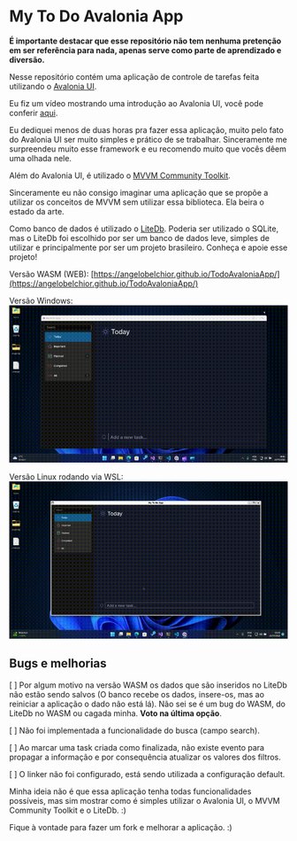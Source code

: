 # My To Do Avalonia App

**É importante destacar que esse repositório não tem nenhuma pretenção em ser referência para nada, apenas serve como parte de aprendizado e diversão.**

Nesse repositório contém uma aplicação de controle de tarefas feita utilizando o [Avalonia UI](https://avaloniaui.net/).

Eu fiz um vídeo mostrando uma introdução ao Avalonia UI, você pode conferir [aqui](https://www.youtube.com/watch?v=s4yvwXqaSww&ab_channel=AngeloBelchior).

Eu dediquei menos de duas horas pra fazer essa aplicação, muito pelo fato do Avalonia UI ser muito simples e prático de se trabalhar. Sinceramente me surpreendeu muito esse framework e eu recomendo muito que vocês dêem uma olhada nele.

Além do Avalonia UI, é utilizado o [MVVM Community Toolkit](https://learn.microsoft.com/en-us/windows/communitytoolkit/mvvm/introduction).

Sinceramente eu não consigo imaginar uma aplicação que se propõe a utilizar os conceitos de MVVM sem utilizar essa biblioteca. Ela beira o estado da arte.

Como banco de dados é utilizado o [LiteDb](https://www.litedb.org/). Poderia ser utilizado o SQLite, mas o LiteDb foi escolhido por ser um banco de dados leve, simples de utilizar e principalmente por ser um projeto brasileiro. Conheça e apoie esse projeto!

Versão WASM (WEB): [https://angelobelchior.github.io/TodoAvaloniaApp/](https://angelobelchior.github.io/TodoAvaloniaApp/)

Versão Windows:
![Versão Windows](midia/TodoAvaloniaApp_win.gif)

Versão Linux rodando via WSL:
![Versão Linux rodando via WSL](midia/TodoAvaloniaApp_linux.gif)

## Bugs e melhorias

[ ] Por algum motivo na versão WASM os dados que são inseridos no LiteDb não estão sendo salvos (O banco recebe os dados, insere-os, mas ao reiniciar a aplicação o dado não está lá). Não sei se é um bug do WASM, do LiteDb no WASM ou cagada minha. **Voto na última opção**.

[ ] Não foi implementada a funcionalidade do busca (campo search).

[ ] Ao marcar uma task criada como finalizada, não existe evento para propagar a informação e por consequência atualizar os valores dos filtros.

[ ] O linker não foi configurado, está sendo utilizada a configuração default.

Minha ideia não é que essa aplicação tenha todas funcionalidades possíveis, mas sim mostrar como é simples utilizar o Avalonia UI, o MVVM Community Toolkit e o LiteDb. :)

Fique à vontade para fazer um fork e melhorar a aplicação. :)
